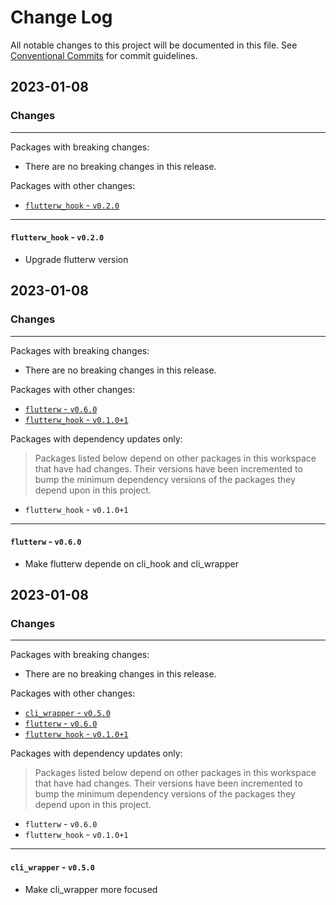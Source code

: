 # Change Log

All notable changes to this project will be documented in this file.
See [Conventional Commits](https://conventionalcommits.org) for commit guidelines.

## 2023-01-08

### Changes

---

Packages with breaking changes:

 - There are no breaking changes in this release.

Packages with other changes:

 - [`flutterw_hook` - `v0.2.0`](#flutterw_hook---v020)

---

#### `flutterw_hook` - `v0.2.0`

 - Upgrade flutterw version


## 2023-01-08

### Changes

---

Packages with breaking changes:

 - There are no breaking changes in this release.

Packages with other changes:

 - [`flutterw` - `v0.6.0`](#flutterw---v060)
 - [`flutterw_hook` - `v0.1.0+1`](#flutterw_hook---v0101)

Packages with dependency updates only:

> Packages listed below depend on other packages in this workspace that have had changes. Their versions have been incremented to bump the minimum dependency versions of the packages they depend upon in this project.

 - `flutterw_hook` - `v0.1.0+1`

---

#### `flutterw` - `v0.6.0`

 - Make flutterw depende on cli_hook and cli_wrapper


## 2023-01-08

### Changes

---

Packages with breaking changes:

 - There are no breaking changes in this release.

Packages with other changes:

 - [`cli_wrapper` - `v0.5.0`](#cli_wrapper---v050)
 - [`flutterw` - `v0.6.0`](#flutterw---v060)
 - [`flutterw_hook` - `v0.1.0+1`](#flutterw_hook---v0101)

Packages with dependency updates only:

> Packages listed below depend on other packages in this workspace that have had changes. Their versions have been incremented to bump the minimum dependency versions of the packages they depend upon in this project.

 - `flutterw` - `v0.6.0`
 - `flutterw_hook` - `v0.1.0+1`

---

#### `cli_wrapper` - `v0.5.0`

 - Make cli_wrapper more focused

